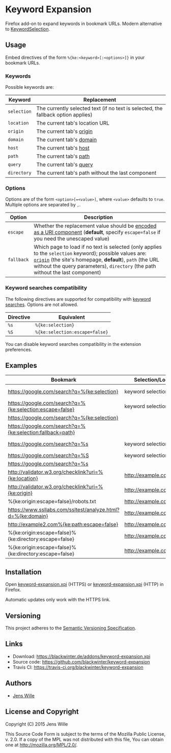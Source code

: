 # Keyword Expansion

Firefox add-on to expand keywords in bookmark URLs. Modern alternative to [KeywordSelection](http://dragtotab.mozdev.org/keywordselection/).


## Usage

Embed directives of the form `%{ke:<keyword>[:<options>]}` in your bookmark URLs.

### Keywords

Possible keywords are:

Keyword     | Replacement
------------|------------
`selection` | The currently selected text (if no text is selected, the fallback option applies)
`location`  | The current tab's location URL
`origin`    | The current tab's [origin](https://developer.mozilla.org/en-US/docs/Web/API/URLUtils/origin)
`domain`    | The current tab's [domain](https://developer.mozilla.org/en-US/docs/Web/API/URLUtils/hostname)
`host`      | The current tab's [host](https://developer.mozilla.org/en-US/docs/Web/API/URLUtils/host)
`path`      | The current tab's [path](https://developer.mozilla.org/en-US/docs/Web/API/URLUtils/pathname)
`query`     | The current tab's [query](https://developer.mozilla.org/en-US/docs/Web/API/URLUtils/search)
`directory` | The current tab's path without the last component

### Options

Options are of the form `<option>[=<value>]`, where `<value>` defaults to `true`. Multiple options are separated by `,`.

Option     | Description
-----------|------------
`escape`   | Whether the replacement value should be [encoded as a URI component](https://developer.mozilla.org/en-US/docs/Web/JavaScript/Reference/Global_Objects/encodeURIComponent) (**default**, specify `escape=false` if you need the unescaped value)
`fallback` | Which page to load if no text is selected (only applies to the `selection` keyword); possible values are: [`origin`](https://developer.mozilla.org/en-US/docs/Web/API/URLUtils/origin) (the site's homepage, **default**), `path` (the URL without the query parameters), `directory` (the path without the last component)

### Keyword searches compatibility

The following directives are supported for compatibility with [keyword searches](http://kb.mozillazine.org/Using_keyword_searches). Options are not allowed.

Directive | Equivalent
----------|-------------------------------------------
`%s`      | `%{ke:selection}`
`%S`      | `%{ke:selection:escape=false}`

You can disable keyword searches compatibility in the extension preferences.


## Examples

Bookmark                                                        | Selection/Location         | Result
----------------------------------------------------------------|----------------------------|-------
https://google.com/search?q=%{ke:selection}                     | keyword selection          | https://google.com/search?q=keyword%20selection
https://google.com/search?q=%{ke:selection:escape=false}        | keyword selection          | https://google.com/search?q=keyword selection
https://google.com/search?q=%{ke:selection}                     |                            | https://google.com
https://google.com/search?q=%{ke:selection:fallback=path}       |                            | https://google.com/search
https://google.com/search?q=%s                                  | keyword selection          | https://google.com/search?q=keyword%20selection
https://google.com/search?q=%S                                  | keyword selection          | https://google.com/search?q=keyword selection
https://google.com/search?q=%s                                  |                            | https://google.com
http://validator.w3.org/checklink?uri=%{ke:location}            | http://example.com/foo/bar | http://validator.w3.org/checklink?uri=http%3A%2F%2Fexample.com%2Ffoo%2Fbar
http://validator.w3.org/checklink?uri=%{ke:origin}              | http://example.com/foo/bar | http://validator.w3.org/checklink?uri=http%3A%2F%2Fexample.com
%{ke:origin:escape=false}/robots.txt                            | http://example.com/foo/bar | http://example.com/robots.txt
https://www.ssllabs.com/ssltest/analyze.html?d=%{ke:domain}     | http://example.com/foo/bar | https://www.ssllabs.com/ssltest/analyze.html?d=example.com
http://example2.com%{ke:path:escape=false}                      | http://example.com/foo/bar | http://example2.com/foo/bar
%{ke:origin:escape=false}%{ke:directory:escape=false}           | http://example.com/foo/bar | http://example.com/foo/
%{ke:origin:escape=false}%{ke:directory:escape=false}           | http://example.com/foo     | http://example.com/


## Installation

Open [keyword-expansion.xpi](https://blackwinter.de/addons/keyword-expansion.xpi) (HTTPS) or [keyword-expansion.xpi](http://blackwinter.de/addons/keyword-expansion.xpi) (HTTP) in Firefox.

Automatic updates only work with the HTTPS link.


## Versioning

This project adheres to the [Semantic Versioning Specification](http://semver.org/).


## Links

* Download:    https://blackwinter.de/addons/keyword-expansion.xpi
* Source code: https://github.com/blackwinter/keyword-expansion
* Travis CI:   https://travis-ci.org/blackwinter/keyword-expansion

## Authors

* [Jens Wille](mailto:jens.wille@gmail.com)


## License and Copyright

Copyright (C) 2015 Jens Wille

This Source Code Form is subject to the terms of the Mozilla Public License, v. 2.0. If a copy of the MPL was not distributed with this file, You can obtain one at http://mozilla.org/MPL/2.0/.
